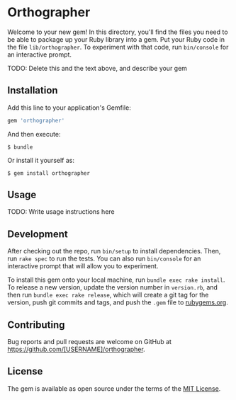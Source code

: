 # Orthographer

Welcome to your new gem! In this directory, you'll find the files you need to be able to package up your Ruby library into a gem. Put your Ruby code in the file `lib/orthographer`. To experiment with that code, run `bin/console` for an interactive prompt.

TODO: Delete this and the text above, and describe your gem

## Installation

Add this line to your application's Gemfile:

```ruby
gem 'orthographer'
```

And then execute:

    $ bundle

Or install it yourself as:

    $ gem install orthographer

## Usage

TODO: Write usage instructions here

## Development

After checking out the repo, run `bin/setup` to install dependencies. Then, run `rake spec` to run the tests. You can also run `bin/console` for an interactive prompt that will allow you to experiment.

To install this gem onto your local machine, run `bundle exec rake install`. To release a new version, update the version number in `version.rb`, and then run `bundle exec rake release`, which will create a git tag for the version, push git commits and tags, and push the `.gem` file to [rubygems.org](https://rubygems.org).

## Contributing

Bug reports and pull requests are welcome on GitHub at https://github.com/[USERNAME]/orthographer.


## License

The gem is available as open source under the terms of the [MIT License](http://opensource.org/licenses/MIT).

